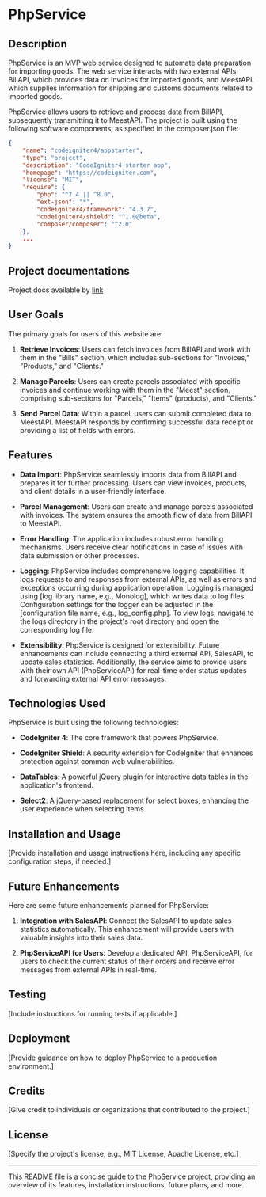 # PhpService

## Description

PhpService is an MVP web service designed to automate data preparation for importing goods. The web service interacts with two external APIs: BillAPI, which provides data on invoices for imported goods, and MeestAPI, which supplies information for shipping and customs documents related to imported goods.

PhpService allows users to retrieve and process data from BillAPI, subsequently transmitting it to MeestAPI. The project is built using the following software components, as specified in the composer.json file:

```json
{
    "name": "codeigniter4/appstarter",
    "type": "project",
    "description": "CodeIgniter4 starter app",
    "homepage": "https://codeigniter.com",
    "license": "MIT",
    "require": {
        "php": "^7.4 || ^8.0",
        "ext-json": "*",
        "codeigniter4/framework": "4.3.7",
        "codeigniter4/shield": "^1.0@beta",
        "composer/composer": "^2.0"
    },
    ...
}
```
## Project documentations
Project docs available by [link](docs/index.html)

## User Goals

The primary goals for users of this website are:

1. **Retrieve Invoices**: Users can fetch invoices from BillAPI and work with them in the "Bills" section, which includes sub-sections for "Invoices," "Products," and "Clients."

2. **Manage Parcels**: Users can create parcels associated with specific invoices and continue working with them in the "Meest" section, comprising sub-sections for "Parcels," "Items" (products), and "Clients."

3. **Send Parcel Data**: Within a parcel, users can submit completed data to MeestAPI. MeestAPI responds by confirming successful data receipt or providing a list of fields with errors.

## Features

- **Data Import**: PhpService seamlessly imports data from BillAPI and prepares it for further processing. Users can view invoices, products, and client details in a user-friendly interface.

- **Parcel Management**: Users can create and manage parcels associated with invoices. The system ensures the smooth flow of data from BillAPI to MeestAPI.

- **Error Handling**: The application includes robust error handling mechanisms. Users receive clear notifications in case of issues with data submission or other processes.

- **Logging**: PhpService includes comprehensive logging capabilities. It logs requests to and responses from external APIs, as well as errors and exceptions occurring during application operation. Logging is managed using [log library name, e.g., Monolog], which writes data to log files. Configuration settings for the logger can be adjusted in the [configuration file name, e.g., log_config.php]. To view logs, navigate to the logs directory in the project's root directory and open the corresponding log file.

- **Extensibility**: PhpService is designed for extensibility. Future enhancements can include connecting a third external API, SalesAPI, to update sales statistics. Additionally, the service aims to provide users with their own API (PhpServiceAPI) for real-time order status updates and forwarding external API error messages.

## Technologies Used

PhpService is built using the following technologies:

- **CodeIgniter 4**: The core framework that powers PhpService.

- **CodeIgniter Shield**: A security extension for CodeIgniter that enhances protection against common web vulnerabilities.

- **DataTables**: A powerful jQuery plugin for interactive data tables in the application's frontend.

- **Select2**: A jQuery-based replacement for select boxes, enhancing the user experience when selecting items.

## Installation and Usage

[Provide installation and usage instructions here, including any specific configuration steps, if needed.]

## Future Enhancements

Here are some future enhancements planned for PhpService:

1. **Integration with SalesAPI**: Connect the SalesAPI to update sales statistics automatically. This enhancement will provide users with valuable insights into their sales data.

2. **PhpServiceAPI for Users**: Develop a dedicated API, PhpServiceAPI, for users to check the current status of their orders and receive error messages from external APIs in real-time.

## Testing

[Include instructions for running tests if applicable.]

## Deployment

[Provide guidance on how to deploy PhpService to a production environment.]

## Credits

[Give credit to individuals or organizations that contributed to the project.]

## License

[Specify the project's license, e.g., MIT License, Apache License, etc.]

---

This README file is a concise guide to the PhpService project, providing an overview of its features, installation instructions, future plans, and more.
